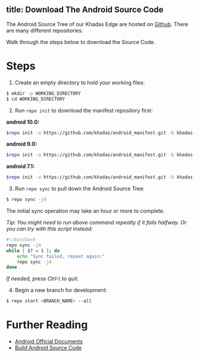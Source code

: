 title: Download The Android Source Code
---

The Android Source Tree of our Khadas Edge are hosted on [Github](https://www.github.com/khadas). There are many different repositories.

Walk through the steps below to download the Source Code. 

# Steps

1) Create an empty directory to hold your working files:

```sh
$ mkdir -p WORKING_DIRECTORY
$ cd WORKING_DIRECTORY
```

2) Run `repo init` to download the manifest repository first:

**android 10.0:**

```sh
$repo init -u https://github.com/khadas/android_manifest.git -b khadas-edge-Qt
```

**android 9.0:**

```sh
$repo init -u https://github.com/khadas/android_manifest.git -b khadas-edge-pie
```

**android 7.1:**

```sh
$repo init -u https://github.com/khadas/android_manifest.git -b khadas-edge-nougat
```

3) Run `repo sync` to pull down the Android Source Tree:

```sh
$ repo sync -j4
```
The initial sync operation may take an hour or more to complete.

*Tip: You might need to run above command repeatly if it fails halfway. Or you can try with this script instead:*

```sh
#!/bin/bash
repo sync -j4
while [ $? = 1 ]; do
	echo "Sync failed, repeat again:"
	repo sync -j4
done
```
*If needed, press Ctrl-\ to quit.*

4) Begin a new branch for development:

```sh
$ repo start <BRANCH_NAME> --all
```

# Further Reading
* [Android Official Documents](https://source.android.com/source/downloading.html)
* [Build Android Source Code](/vim1/BuildAndroid.html)
